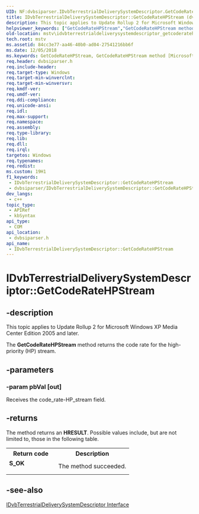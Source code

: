 ```yaml
---
UID: NF:dvbsiparser.IDvbTerrestrialDeliverySystemDescriptor.GetCodeRateHPStream
title: IDvbTerrestrialDeliverySystemDescriptor::GetCodeRateHPStream (dvbsiparser.h)
description: This topic applies to Update Rollup 2 for Microsoft Windows XP Media Center Edition 2005 and later.
helpviewer_keywords: ["GetCodeRateHPStream","GetCodeRateHPStream method [Microsoft TV Technologies]","GetCodeRateHPStream method [Microsoft TV Technologies]","IDvbTerrestrialDeliverySystemDescriptor interface","IDvbTerrestrialDeliverySystemDescriptor interface [Microsoft TV Technologies]","GetCodeRateHPStream method","IDvbTerrestrialDeliverySystemDescriptor.GetCodeRateHPStream","IDvbTerrestrialDeliverySystemDescriptor::GetCodeRateHPStream","IDvbTerrestrialDeliverySystemDescriptorGetCodeRateHPStream","dvbsiparser/IDvbTerrestrialDeliverySystemDescriptor::GetCodeRateHPStream","mstv.idvbterrestrialdeliverysystemdescriptor_getcoderatehpstream"]
old-location: mstv\idvbterrestrialdeliverysystemdescriptor_getcoderatehpstream.htm
tech.root: mstv
ms.assetid: 84cc3e77-aa46-40b0-ad04-27541216bb6f
ms.date: 12/05/2018
ms.keywords: GetCodeRateHPStream, GetCodeRateHPStream method [Microsoft TV Technologies], GetCodeRateHPStream method [Microsoft TV Technologies],IDvbTerrestrialDeliverySystemDescriptor interface, IDvbTerrestrialDeliverySystemDescriptor interface [Microsoft TV Technologies],GetCodeRateHPStream method, IDvbTerrestrialDeliverySystemDescriptor.GetCodeRateHPStream, IDvbTerrestrialDeliverySystemDescriptor::GetCodeRateHPStream, IDvbTerrestrialDeliverySystemDescriptorGetCodeRateHPStream, dvbsiparser/IDvbTerrestrialDeliverySystemDescriptor::GetCodeRateHPStream, mstv.idvbterrestrialdeliverysystemdescriptor_getcoderatehpstream
req.header: dvbsiparser.h
req.include-header: 
req.target-type: Windows
req.target-min-winverclnt: 
req.target-min-winversvr: 
req.kmdf-ver: 
req.umdf-ver: 
req.ddi-compliance: 
req.unicode-ansi: 
req.idl: 
req.max-support: 
req.namespace: 
req.assembly: 
req.type-library: 
req.lib: 
req.dll: 
req.irql: 
targetos: Windows
req.typenames: 
req.redist: 
ms.custom: 19H1
f1_keywords:
 - IDvbTerrestrialDeliverySystemDescriptor::GetCodeRateHPStream
 - dvbsiparser/IDvbTerrestrialDeliverySystemDescriptor::GetCodeRateHPStream
dev_langs:
 - c++
topic_type:
 - APIRef
 - kbSyntax
api_type:
 - COM
api_location:
 - dvbsiparser.h
api_name:
 - IDvbTerrestrialDeliverySystemDescriptor::GetCodeRateHPStream
---
```


# IDvbTerrestrialDeliverySystemDescriptor::GetCodeRateHPStream


## -description

This topic applies to Update Rollup 2 for Microsoft Windows XP Media Center Edition 2005 and later.
        



The <b>GetCodeRateHPStream</b> method returns the code rate for the high-priority (HP) stream.

## -parameters

### -param pbVal [out]

Receives the code_rate-HP_stream field.

## -returns

The method returns an <b>HRESULT</b>. Possible values include, but are not limited to, those in the following table.

<table>
<tr>
<th>Return code</th>
<th>Description</th>
</tr>
<tr>
<td width="40%">
<dl>
<dt><b>S_OK</b></dt>
</dl>
</td>
<td width="60%">
The method succeeded.

</td>
</tr>
</table>

## -see-also

<a href="/previous-versions/windows/desktop/api/dvbsiparser/nn-dvbsiparser-idvbterrestrialdeliverysystemdescriptor">IDvbTerrestrialDeliverySystemDescriptor Interface</a>

